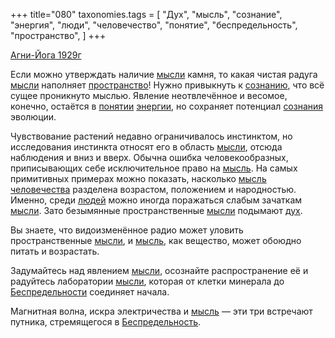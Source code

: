 +++
title="080"
taxonomies.tags = [
 "Дух",
 "мысль",
 "сознание",
 "энергия",
 "люди",
 "человечество",
 "понятие",
 "беспредельность",
 "пространство",
]
+++

[Агни-Йога 1929г](/agni/1929)

Если можно утверждать наличие [мысли](/tags/[мысль](/tags/мысль)) камня, то какая чистая радуга [мысли](/tags/[мысль](/tags/мысль)) наполняет [пространство](/tags/пространство)! Нужно привыкнуть к [сознанию](/tags/сознание), что всё сущее проникнуто мыслью. Явление неотвлечённое и весомое, конечно, остаётся в [понятии](/tags/понятие) [энергии](/tags/энергия), но сохраняет потенциал [сознания](/tags/сознание) эволюции.   

Чувствование растений недавно ограничивалось инстинктом, но исследования инстинкта относят его в область [мысли](/tags/[мысль](/tags/мысль)), отсюда наблюдения и вниз и вверх. Обычна ошибка человекообразных, приписывающих себе исключительное право на [мысль](/tags/мысль). На самых примитивных примерах можно показать, насколько [мысль](/tags/мысль) [человечества](/tags/человечество) разделена возрастом, положением и народностью. Именно, среди [людей](/tags/люди) можно иногда поражаться слабым зачаткам [мысли](/tags/[мысль](/tags/мысль)). Зато безымянные пространственные [мысли](/tags/[мысль](/tags/мысль)) подымают [дух](/tags/Дух).   

Вы знаете, что видоизменённое радио может уловить пространственные [мысли](/tags/[мысль](/tags/мысль)), и [мысль](/tags/мысль), как вещество, может обоюдно питать и возрастать.   

Задумайтесь над явлением [мысли](/tags/[мысль](/tags/мысль)), осознайте распространение её и радуйтесь лаборатории [мысли](/tags/[мысль](/tags/мысль)), которая от клетки минерала до [Беспредельности](/tags/беспредельность) соединяет начала.   

Магнитная волна, искра электричества и [мысль](/tags/мысль) — эти три встречают путника, стремящегося в [Беспредельность](/tags/беспредельность).